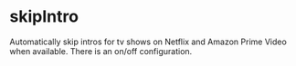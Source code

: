 # skipIntro
Automatically skip intros for tv shows on Netflix and Amazon Prime Video when available. There is an on/off configuration. 
